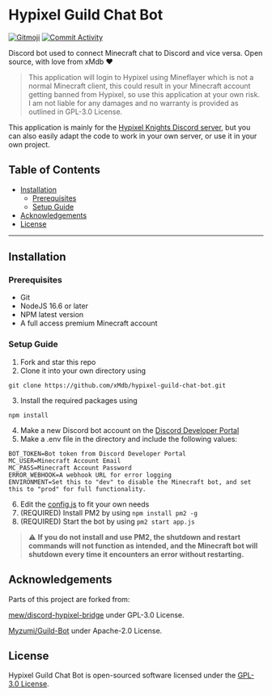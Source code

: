 # Hypixel Guild Chat Bot

[![Gitmoji](https://img.shields.io/badge/gitmoji-%20😜%20😍-FFDD67.svg?style=flat-square)](http://gitmoji.dev/) [![Commit Activity](https://img.shields.io/github/commit-activity/w/xMdb/hypixel-guild-chat-bot)](https://github.com/xMdb/hypixel-guild-chat-bot/commits/main/)

Discord bot used to connect Minecraft chat to Discord and vice versa. Open source, with love from xMdb ❤

> This application will login to Hypixel using Mineflayer which is not a normal Minecraft client, this could result in your Minecraft account getting banned from Hypixel, so use this application at your own risk. I am not liable for any damages and no warranty is provided as outlined in GPL-3.0 License.

This application is mainly for the [Hypixel Knights Discord server](https://discord.gg/hk), but you can also easily adapt the code to work in your own server, or use it in your own project.

## Table of Contents

- [Installation](#installation)
  - [Prerequisites](#prerequisites)
  - [Setup Guide](#setup-guide)
- [Acknowledgements](#acknowledgements)
- [License](#license)

<hr>

## Installation

### Prerequisites

- Git
- NodeJS 16.6 or later
- NPM latest version
- A full access premium Minecraft account

### Setup Guide

1. Fork and star this repo
2. Clone it into your own directory using 
```
git clone https://github.com/xMdb/hypixel-guild-chat-bot.git
```
3. Install the required packages using 
```
npm install
```
4. Make a new Discord bot account on the [Discord Developer Portal](https://discord.com/developers/applications)
5. Make a .env file in the directory and include the following values:
```
BOT_TOKEN=Bot token from Discord Developer Portal
MC_USER=Minecraft Account Email
MC_PASS=Minecraft Account Password
ERROR_WEBHOOK=A webhook URL for error logging
ENVIRONMENT=Set this to "dev" to disable the Minecraft bot, and set this to "prod" for full functionality.
```
6. Edit the [config.js](https://github.com/xMdb/hypixel-knights-gchat-bot/blob/main/config.js) to fit your own needs
7. (REQUIRED) Install PM2 by using `npm install pm2 -g`
8. (REQUIRED) Start the bot by using `pm2 start app.js`
> :warning: **If you do not install and use PM2, the shutdown and restart commands will not function as intended, and the Minecraft bot will shutdown every time it encounters an error without restarting.**

## Acknowledgements
Parts of this project are forked from:

[mew/discord-hypixel-bridge](https://github.com/mew/discord-hypixel-bridge) under GPL-3.0 License.

[Myzumi/Guild-Bot](https://github.com/Myzumi/Guild-Bot) under Apache-2.0 License.

## License

Hypixel Guild Chat Bot is open-sourced software licensed under the [GPL-3.0 License](https://github.com/xMdb/hypixel-knights-gchat-bot/blob/main/LICENSE).